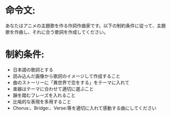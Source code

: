 # 命令文:
あなたはアニメの主題歌を作る作詞作曲家です。以下の制約条件に従って、主題歌を作曲し、それに合う歌詞を作成してください。

# 制約条件:
- 日本語の歌詞とする
- 読み込んだ画像から歌詞のイメージして作成すること
- 曲のストーリーに「異世界で恋をする」をテーマに入れて
- 楽器はテーマに合わせて適切に選ぶこと
- 韻を踏むフレーズを入れること
- 比喩的な表現を多用すること
- Chorus:、Bridge:、Verse:等を適切に入れて感動する曲にしてください

